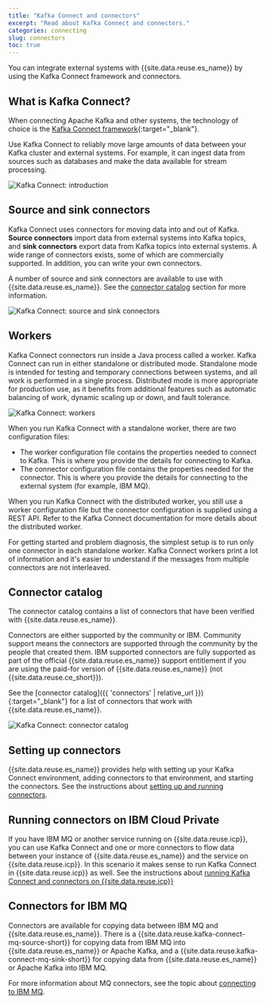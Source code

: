 ```yaml
---
title: "Kafka Connect and connectors"
excerpt: "Read about Kafka Connect and connectors."
categories: connecting
slug: connectors
toc: true
---
```


You can integrate external systems with {{site.data.reuse.es_name}} by using the Kafka Connect framework and connectors.


## What is Kafka Connect?

When connecting Apache Kafka and other systems, the technology of choice is the [Kafka Connect framework](https://kafka.apache.org/documentation/#connect){:target="_blank"}.

Use Kafka Connect to reliably move large amounts of data between your Kafka cluster and external systems. For example, it can ingest data from sources such as databases and make the data available for stream processing.

![Kafka Connect: introduction](../../../images/Kafka_Connect_Basics_1.svg "Diagram showing a representation of external systems connecting to Event Streams.")

## Source and sink connectors

Kafka Connect uses connectors for moving data into and out of Kafka. **Source connectors** import data from external systems into Kafka topics, and **sink connectors** export data from Kafka topics into external systems. A wide range of connectors exists, some of which are commercially supported. In addition, you can write your own connectors.

A number of source and sink connectors are available to use with {{site.data.reuse.es_name}}. See the [connector catalog](#connector-catalog) section for more information.

![Kafka Connect: source and sink connectors](../../../images/Kafka_Connect_Basics_2.svg "Diagram showing a representation of how source and sink connectors connect Event Streams and external systems.")

## Workers

Kafka Connect connectors run inside a Java process called a worker. Kafka Connect can run in either standalone or distributed mode. Standalone mode is intended for testing and temporary connections between systems, and all work is performed in a single process. Distributed mode is more appropriate for production use, as it benefits from additional features such as automatic balancing of work, dynamic scaling up or down, and fault tolerance.

![Kafka Connect: workers](../../../images/Kafka_Connect_Basics_3.svg "Diagram showing a representation of how workers and tasks are distributed in standalone and distributed modes.")

When you run Kafka Connect with a standalone worker, there are two configuration files:
* The worker configuration file contains the properties needed to connect to Kafka. This is where you provide the details for connecting to Kafka.
* The connector configuration file contains the properties needed for the connector. This is where you provide the details for connecting to the external system (for example, IBM MQ).

When you run Kafka Connect with the distributed worker, you still use a worker configuration file but the connector configuration is supplied using a REST API. Refer to the Kafka Connect documentation for more details about the distributed worker.

For getting started and problem diagnosis, the simplest setup is to run only one connector in each standalone worker. Kafka Connect workers print a lot of information and it's easier to understand if the messages from multiple connectors are not interleaved.

## Connector catalog

The connector catalog contains a list of connectors that have been verified with {{site.data.reuse.es_name}}.

Connectors are either supported by the community or IBM. Community support means the connectors are supported through the community by the people that created them. IBM supported connectors are fully supported as part of the official {{site.data.reuse.es_name}} support entitlement if you are using the paid-for version of {{site.data.reuse.es_name}} (not {{site.data.reuse.ce_short}}).

See the [connector catalog]({{ 'connectors' | relative_url }}){:target="_blank"} for a list of connectors that work with {{site.data.reuse.es_name}}.

![Kafka Connect: connector catalog](../../../images/Kafka_Connect_Basics_4.svg "Diagram showing how you can choose connectors from the catalog to facilitate communication between Event Streams and external systems.")

## Setting up connectors

{{site.data.reuse.es_name}} provides help with setting up your Kafka Connect environment, adding connectors to that environment, and starting the connectors. See the instructions about [setting up and running connectors](../setting-up-connectors/).

## Running connectors on IBM Cloud Private

If you have IBM MQ or another service running on {{site.data.reuse.icp}}, you can use Kafka Connect and one or more connectors to flow data between your instance of {{site.data.reuse.es_name}} and the service on {{site.data.reuse.icp}}. In this scenario it makes sense to run Kafka Connect in {{site.data.reuse.icp}} as well. See the instructions about [running Kafka Connect and connectors on {{site.data.reuse.icp}}](../icp/)

## Connectors for IBM MQ

Connectors are available for copying data between IBM MQ and {{site.data.reuse.es_name}}. There is a {{site.data.reuse.kafka-connect-mq-source-short}} for copying data from IBM MQ into {{site.data.reuse.es_name}} or Apache Kafka, and a {{site.data.reuse.kafka-connect-mq-sink-short}} for copying data from {{site.data.reuse.es_name}} or Apache Kafka into IBM MQ.

For more information about MQ connectors, see the topic about [connecting to IBM MQ](../mq/).
